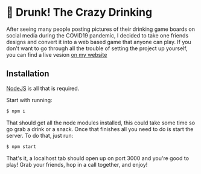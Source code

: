 # **🍻 Drunk! The Crazy Drinking**

After seeing many people posting pictures of their drinking game boards on social media during the COVID19 pandemic, I decided to take one friends designs and convert it into a web based game that anyone can play. If you don't want to go through all the trouble of setting the project up yourself, you can find a live vesion [on my website](http://drunk.cashcollege.me)

## **Installation**
[NodeJS](https://nodejs.org/en/download/) is all that is required.

Start with running:
```sh
$ npm i
```
That should get all the node modules installed, this could take some time so go grab a drink or a snack. Once that finishes all you need to do is start the server. To do that, just run:
```sh
$ npm start
```

That's it, a localhost tab should open up on port 3000 and you're good to play! Grab your friends, hop in a call together, and enjoy!
